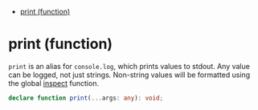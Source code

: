 - [print (function)](#print-function)

# print (function)

`print` is an alias for `console.log`, which prints values to stdout. Any
value can be logged, not just strings. Non-string values will be formatted
using the global [inspect](/meta/generated-docs/inspect.md#inspect-inspectfunction) function.

```ts
declare function print(...args: any): void;
```
